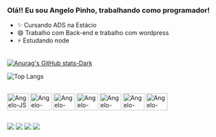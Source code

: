 ### Olá!! Eu sou Angelo Pinho, trabalhando como programador!

- ✨ Cursando ADS na Estácio
- 😄 Trabalho com Back-end e trabalho com wordpress
- ⚡ Estudando node 


##

[![Anurag's GitHub stats-Dark](https://github-readme-stats.vercel.app/api?username=AngeloPV&show_icons=true&theme=radical)](https://github.com/anuraghazra/github-readme-stats#gh-dark-mode-only) 

![Top Langs](https://github-readme-stats.vercel.app/api/top-langs/?username=AngeloPV&theme=radical&size_weight=0.5&count_weight=0.5)



<div style="display: inline_block"><br>
    <img align="center" alt="Angelo-JS" src="https://cdn.jsdelivr.net/gh/devicons/devicon/icons/javascript/javascript-original.svg" height="40" width="50">
    <img align="center" alt="Angelo-HTML" src="https://cdn.jsdelivr.net/gh/devicons/devicon/icons/html5/html5-original.svg"  height="40" width="50"> 
    <img align="center" alt="Angelo-CSS" src="https://cdn.jsdelivr.net/gh/devicons/devicon/icons/css3/css3-original.svg" height="40" width="50">
    <img align="center" alt="Angelo-PHP" src="https://cdn.jsdelivr.net/gh/devicons/devicon/icons/php/php-original.svg" height="40" width="50">
    <img align="center" alt="Angelo-PYTHON" src="https://cdn.jsdelivr.net/gh/devicons/devicon/icons/python/python-original.svg" height="40" width="50">
    <img align="center" alt="Angelo-NODE" src="https://cdn.jsdelivr.net/gh/devicons/devicon/icons/nodejs/nodejs-original.svg" height="40" width="50">
    <img align="center" alt="Angelo-WP" src="https://cdn.jsdelivr.net/gh/devicons/devicon/icons/wordpress/wordpress-plain.svg" height="40" width="50">

##

<div>
    <a href="https://www.instagram.com/angelo_pinho19" target="_blank"><img src="https://img.shields.io/badge/Instagram-E4405F?style=for-the-badge&logo=instagram&logoColor=white"></a>
    <a href="mailto:angelopinhopro@gmail.com" target="_blank"><img src="https://img.shields.io/badge/Gmail-D14836?style=for-the-badge&logo=gmail&logoColor=white"></a>
    <a href="https://www.linkedin.com/in/angelo-pinho-0681972a8/" target="_blank"><img src="https://img.shields.io/badge/LinkedIn-0077B5?style=for-the-badge&logo=linkedin&logoColor=white"></a>
    <a href="https://discord.com/channels/@angelopro0813" target="_blank"><img src="https://img.shields.io/badge/Discord-7289DA?style=for-the-badge&logo=discord&logoColor=white"></a>
<div>
